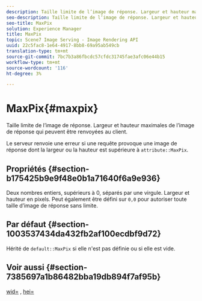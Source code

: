 ```yaml
---
description: Taille limite de l’image de réponse. Largeur et hauteur maximales de l’image de réponse qui peuvent être renvoyées au client.
seo-description: Taille limite de l’image de réponse. Largeur et hauteur maximales de l’image de réponse qui peuvent être renvoyées au client.
seo-title: MaxPix
solution: Experience Manager
title: MaxPix
topic: Scene7 Image Serving - Image Rendering API
uuid: 22c5fac8-1e64-4917-8bb8-69a95ab549cb
translation-type: tm+mt
source-git-commit: 7bc7b3a86fbcdc57cfdc31745fae3afc06e44b15
workflow-type: tm+mt
source-wordcount: '116'
ht-degree: 3%

---
```



# MaxPix{#maxpix}

Taille limite de l’image de réponse. Largeur et hauteur maximales de l’image de réponse qui peuvent être renvoyées au client.

Le serveur renvoie une erreur si une requête provoque une image de réponse dont la largeur ou la hauteur est supérieure à `attribute::MaxPix`.

## Propriétés {#section-b175425b9e9f48e0b1a71640f6a9e936}

Deux nombres entiers, supérieurs à 0, séparés par une virgule. Largeur et hauteur en pixels. Peut également être défini sur `0,0` pour autoriser toute taille d’image de réponse sans limite.

## Par défaut {#section-1003537434da432fb2af100ecdbf9d72}

Hérité de `default::MaxPix` si elle n&#39;est pas définie ou si elle est vide.

## Voir aussi {#section-7385697a1b86482bba19db894f7af95b}

[wid=](../../../../../is-api/http-ref/image-serving-api-ref/c-http-protocol-reference/c-command-reference/r-is-http-wid.md#reference-bfeadcb67bf4485f851eb21345527e47) ,  [hei=](../../../../../is-api/http-ref/image-serving-api-ref/c-http-protocol-reference/c-command-reference/r-is-http-hei.md#reference-6d6f556ccc0e4b98a815e8a5c1944a96)
